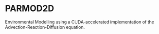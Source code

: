 # PARMOD2D
Environmental Modelling using a CUDA-accelerated implementation of the Advection-Reaction-Diffusion equation.
